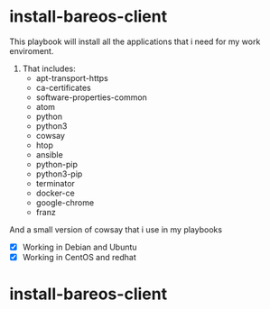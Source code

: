 # install-bareos-client

This playbook will install all the applications that i need for my work enviroment.

1. That includes:
    - apt-transport-https
    - ca-certificates
    - software-properties-common
    - atom
    - python
    - python3
    - cowsay
    - htop
    - ansible
    - python-pip
    - python3-pip
    - terminator
    - docker-ce
    - google-chrome
    - franz

And a small version of cowsay that i use in my playbooks

- [x] Working in Debian and Ubuntu
- [x] Working in CentOS and redhat
# install-bareos-client
